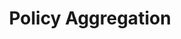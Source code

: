 ---
title: "Policy Aggregation"
collection: publications
permalink: /publication/secretive
year: 2024
short-venue: "NeurIPS-24"
venue-url: "https://neurips.cc"
venue: "Proceedings of the Thirty-Eighth Annual Conference on Neural Information Processing Systems, 2024."
paperurl: "https://praal.github.io/publications/policy_aggregation.pdf"
coauthors: ["Parand Alizadeh Alamdari", "Soroush Ebadian", "Ariel Procaccia"]
---